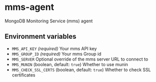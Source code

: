 mms-agent
==========

MongoDB Monitoring Service (mms) agent

Environment variables
---------------------

*  `MMS_API_KEY`  _(required)_ Your mms API key
*  `MMS_GROUP_ID`  _(required)_ Your mms Group id
*  `MMS_SERVER`  Optional override of the mms server URL to connect to
*  `MMS_MUNIN`   (boolean, default: `true`)  Whether to use munin
*  `MMS_CHECK_SSL_CERTS` (boolean, default: `true`) Whether to check SSL certificates


